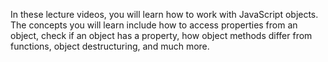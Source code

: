 In these lecture videos, you will learn how to work with JavaScript objects. The concepts you will learn include how to access properties from an object, check if an object has a property, how object methods differ from functions, object destructuring, and much more.
